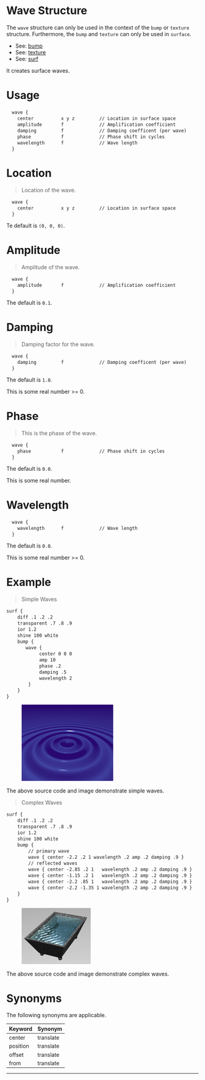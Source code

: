 <link rel="stylesheet" href="../assets/help.css"/>

# Wave Structure

The `wave` structure can only be used in the context of the `bump` or `texture` structure. Furthermore, the
`bump` and `texture` can only be used in `surface`.

[bump]: <../bump/bump.html>
[texture]: <../texture/texture.html>
[surf]: <../surf/surf.html>

* See: [bump][bump]
* See: [texture][texture]
* See: [surf][surf]

It creates surface waves.

# Usage

```
  wave {
    center          x y z         // Location in surface space
    amplitude       f             // Amplification coefficient
    damping         f             // Damping coefficent (per wave)
    phase           f             // Phase shift in cycles
    wavelength      f             // Wave length
  }
```

# Location

> Location of the wave.

```
  wave {
    center          x y z         // Location in surface space
  }
```

Te default is `(0, 0, 0)`.

# Amplitude

> Amplitude of the wave.

```
  wave {
    amplitude       f             // Amplification coefficient
  }
```

The default is `0.1`.

# Damping

> Damping factor for the wave.

```
  wave {
    damping         f             // Damping coefficent (per wave)
  }
```

The default is `1.0`.

This is some real number >= 0.

# Phase

> This is the phase of the wave.

```
  wave {
    phase           f             // Phase shift in cycles
  }
```

The default is `0.0`.

This is some real number.

# Wavelength

```
  wave {
    wavelength      f             // Wave length
  }
```

The default is `0.0`.

This is some real number >= 0.

# Example

> Simple Waves

```
surf {
 	diff .1 .2 .2
	transparent .7 .8 .9
	ior 1.2
	shine 100 white
    bump {
       wave {
            center 0 0 0
            amp 10
            phase .2
            damping .5
            wavelength 2
        }
    }
}
```

<figure>
<img src="..//art/wave.png" />
</figure>

The above source code and image demonstrate simple waves.

> Complex Waves

```
surf {
	diff .1 .2 .2
	transparent .7 .8 .9
	ior 1.2
	shine 100 white
	bump {
		// primary wave
		wave { center -2.2 .2 1 wavelength .2 amp .2 damping .9 }
		// reflected waves
		wave { center -2.85 .2 1   wavelength .2 amp .2 damping .9 }
		wave { center -1.15 .2 1   wavelength .2 amp .2 damping .9 }
		wave { center -2.2 .85 1   wavelength .2 amp .2 damping .9 }
		wave { center -2.2 -1.35 1 wavelength .2 amp .2 damping .9 }
	}
}
```

<figure>
<img src="..//art/waves.png" />
</figure>

The above source code and image demonstrate complex waves.

# Synonyms

The following synonyms are applicable.

| Keyword | Synonym |
| - | - |
| center | translate |
| position | translate |
| offset | translate |
| from  | translate |

---
